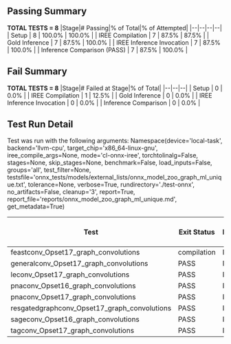 ## Passing Summary

**TOTAL TESTS = 8**
|Stage|# Passing|% of Total|% of Attempted|
|--|--|--|--|
| Setup | 8 | 100.0% | 100.0% |
| IREE Compilation | 7 | 87.5% | 87.5% |
| Gold Inference | 7 | 87.5% | 100.0% |
| IREE Inference Invocation | 7 | 87.5% | 100.0% |
| Inference Comparison (PASS) | 7 | 87.5% | 100.0% |
## Fail Summary

**TOTAL TESTS = 8**
|Stage|# Failed at Stage|% of Total|
|--|--|--|
| Setup | 0 | 0.0% |
| IREE Compilation | 1 | 12.5% |
| Gold Inference | 0 | 0.0% |
| IREE Inference Invocation | 0 | 0.0% |
| Inference Comparison | 0 | 0.0% |
## Test Run Detail
Test was run with the following arguments:
Namespace(device='local-task', backend='llvm-cpu', target_chip='x86_64-linux-gnu', iree_compile_args=None, mode='cl-onnx-iree', torchtolinalg=False, stages=None, skip_stages=None, benchmark=False, load_inputs=False, groups='all', test_filter=None, testsfile='onnx_tests/models/external_lists/onnx_model_zoo_graph_ml_unique.txt', tolerance=None, verbose=True, rundirectory='./test-onnx', no_artifacts=False, cleanup='3', report=True, report_file='reports/onnx_model_zoo_graph_ml_unique.md', get_metadata=True)

| Test | Exit Status | Mean Benchmark Time (ms) | Notes |
|--|--|--|--|
| feastconv_Opset17_graph_convolutions | compilation | None | |
| generalconv_Opset17_graph_convolutions | PASS | None | |
| leconv_Opset17_graph_convolutions | PASS | None | |
| pnaconv_Opset16_graph_convolutions | PASS | None | |
| pnaconv_Opset17_graph_convolutions | PASS | None | |
| resgatedgraphconv_Opset17_graph_convolutions | PASS | None | |
| sageconv_Opset16_graph_convolutions | PASS | None | |
| tagconv_Opset17_graph_convolutions | PASS | None | |
